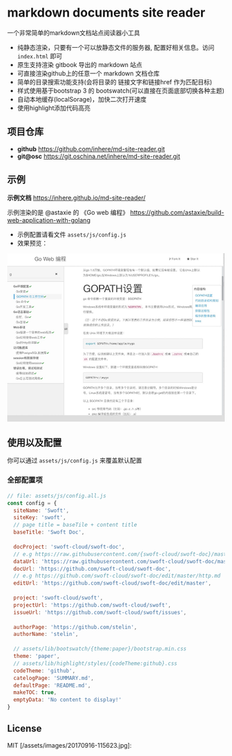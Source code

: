 # markdown documents site reader

一个非常简单的markdown文档站点阅读器小工具

- 纯静态渲染，只要有一个可以放静态文件的服务器, 配置好相关信息。访问 `index.html` 即可
- 原生支持渲染 gitbook 导出的 markdown 站点
- 可直接渲染github上的任意一个 markdown 文档仓库
- 简单的目录搜索功能支持(会将目录的 链接文字和链接href 作为匹配目标)
- 样式使用基于bootstrap 3 的 bootswatch(可以直接在页面底部切换各种主题)
- 自动本地缓存(localSorage)，加快二次打开速度
- 使用highlight添加代码高亮

## 项目仓库

- **github** https://github.com/inhere/md-site-reader.git
- **git@osc** https://git.oschina.net/inhere/md-site-reader.git

## 示例

**示例文档** https://inhere.github.io/md-site-reader/

示例渲染的是 @astaxie 的 《Go web 编程》 https://github.com/astaxie/build-web-application-with-golang

- 示例配置请看文件 `assets/js/config.js`
- 效果预览：

![alt text](assets/images/20170916-115623.jpg "example")

## 使用以及配置

你可以通过 `assets/js/config.js` 来覆盖默认配置

### 全部配置项

```js
// file: assets/js/config.all.js
const config = {
  siteName: 'Swoft',
  siteKey: 'swoft',
  // page title = baseTile + content title
  baseTitle: 'Swoft Doc',

  docProject: 'swoft-cloud/swoft-doc',
  // e.g https://raw.githubusercontent.com/{swoft-cloud/swoft-doc}/master/{beanfactory.md}
  dataUrl: 'https://raw.githubusercontent.com/swoft-cloud/swoft-doc/master/',
  docUrl: 'https://github.com/swoft-cloud/swoft-doc',
  // e.g https://github.com/swoft-cloud/swoft-doc/edit/master/http.md
  editUrl: 'https://github.com/swoft-cloud/swoft-doc/edit/master',

  project: 'swoft-cloud/swoft',
  projectUrl: 'https://github.com/swoft-cloud/swoft',
  issueUrl: 'https://github.com/swoft-cloud/swoft/issues',

  authorPage: 'https://github.com/stelin',
  authorName: 'stelin',

  // assets/lib/bootswatch/{theme:paper}/bootstrap.min.css
  theme: 'paper',
  // assets/lib/highlight/styles/{codeTheme:github}.css
  codeTheme: 'github',
  catelogPage: 'SUMMARY.md',
  defaultPage: 'README.md',
  makeTOC: true,
  emptyData: 'No content to display!'
}
```

## License

MIT
[/assets/images/20170916-115623.jpg]: 
